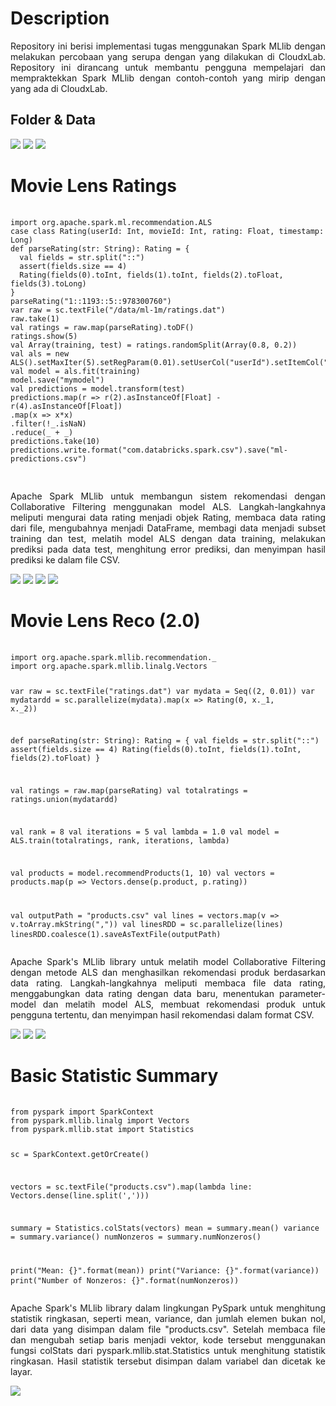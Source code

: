 # Description
<div align="justify">
Repository ini berisi implementasi tugas menggunakan Spark MLlib dengan melakukan percobaan yang serupa dengan yang dilakukan di CloudxLab. Repository ini dirancang untuk membantu pengguna mempelajari dan mempraktekkan Spark MLlib dengan contoh-contoh yang mirip dengan yang ada di CloudxLab.
</div>

## Folder & Data
<img src="folder.png" />
<img src="data.png" />
<img src="hasil 1.1.png" />

# Movie Lens Ratings
<div>
  <pre>
    <code>
import org.apache.spark.ml.recommendation.ALS
case class Rating(userId: Int, movieId: Int, rating: Float, timestamp: Long)
def parseRating(str: String): Rating = {
  val fields = str.split("::")
  assert(fields.size == 4)
  Rating(fields(0).toInt, fields(1).toInt, fields(2).toFloat, fields(3).toLong)
}
parseRating("1::1193::5::978300760")
var raw = sc.textFile("/data/ml-1m/ratings.dat")
raw.take(1)
val ratings = raw.map(parseRating).toDF()
ratings.show(5)
val Array(training, test) = ratings.randomSplit(Array(0.8, 0.2))
val als = new ALS().setMaxIter(5).setRegParam(0.01).setUserCol("userId").setItemCol("movieId").setRatingCol("rating")
val model = als.fit(training)
model.save("mymodel")
val predictions = model.transform(test)
predictions.map(r => r(2).asInstanceOf[Float] - r(4).asInstanceOf[Float])
.map(x => x*x)
.filter(!_.isNaN)
.reduce(_ + _)
predictions.take(10)
predictions.write.format("com.databricks.spark.csv").save("ml-predictions.csv")
    </code>
  </pre>
  <p align="justify">
  Apache Spark MLlib untuk membangun sistem rekomendasi dengan Collaborative Filtering menggunakan model ALS. Langkah-langkahnya meliputi mengurai data rating menjadi objek Rating, membaca data rating dari file, mengubahnya menjadi DataFrame, membagi data menjadi subset training dan test, melatih model ALS dengan data training, melakukan prediksi pada data test, menghitung error prediksi, dan menyimpan hasil prediksi ke dalam file CSV.
  </p>
</div>
<img src="step 1.1.png"/>
<img src="step 1.2.png"/>
<img src="step 1.3.png"/>
<img src="hasil 1.2.png"/>

# Movie Lens Reco (2.0)
<div>
  <pre>
    <code>
import org.apache.spark.mllib.recommendation._
import org.apache.spark.mllib.linalg.Vectors

var raw = sc.textFile("ratings.dat")
var mydata = Seq((2, 0.01))
var mydatardd = sc.parallelize(mydata).map(x => Rating(0, x._1, x._2))

def parseRating(str: String): Rating = {
  val fields = str.split("::")
  assert(fields.size == 4)
  Rating(fields(0).toInt, fields(1).toInt, fields(2).toFloat)
}

val ratings = raw.map(parseRating)
val totalratings = ratings.union(mydatardd)

val rank = 8
val iterations = 5
val lambda = 1.0
val model = ALS.train(totalratings, rank, iterations, lambda)

val products = model.recommendProducts(1, 10)
val vectors = products.map(p => Vectors.dense(p.product, p.rating)) 

val outputPath = "products.csv"
val lines = vectors.map(v => v.toArray.mkString(","))
val linesRDD = sc.parallelize(lines)
linesRDD.coalesce(1).saveAsTextFile(outputPath)
    </code>
  </pre>
  <p align="justify">
   Apache Spark's MLlib library untuk melatih model Collaborative Filtering dengan metode ALS dan menghasilkan rekomendasi produk berdasarkan data rating. Langkah-langkahnya meliputi membaca file data rating, menggabungkan data rating dengan data baru, menentukan parameter-model dan melatih model ALS, membuat rekomendasi produk untuk pengguna tertentu, dan menyimpan hasil rekomendasi dalam format CSV.
  </p>
</div>
<img src="step 2.1.png"/>
<img src="step 2.2.png"/>
<img src="step 2.3.png"/>

# Basic Statistic Summary
<div>
  <pre>
    <code>
from pyspark import SparkContext
from pyspark.mllib.linalg import Vectors
from pyspark.mllib.stat import Statistics

sc = SparkContext.getOrCreate()

vectors = sc.textFile("products.csv").map(lambda line: Vectors.dense(line.split(',')))

summary = Statistics.colStats(vectors)
mean = summary.mean()
variance = summary.variance()
numNonzeros = summary.numNonzeros()

print("Mean: {}".format(mean))
print("Variance: {}".format(variance))
print("Number of Nonzeros: {}".format(numNonzeros))
    </code>
  </pre>
  <p align="justify">
   Apache Spark's MLlib library dalam lingkungan PySpark untuk menghitung statistik ringkasan, seperti mean, variance, dan jumlah elemen bukan nol, dari data yang disimpan dalam file "products.csv". Setelah membaca file dan mengubah setiap baris menjadi vektor, kode tersebut menggunakan fungsi colStats dari pyspark.mllib.stat.Statistics untuk menghitung statistik ringkasan. Hasil statistik tersebut disimpan dalam variabel dan dicetak ke layar.
  </p>
</div>
<img src="step 2.4.png"/>
